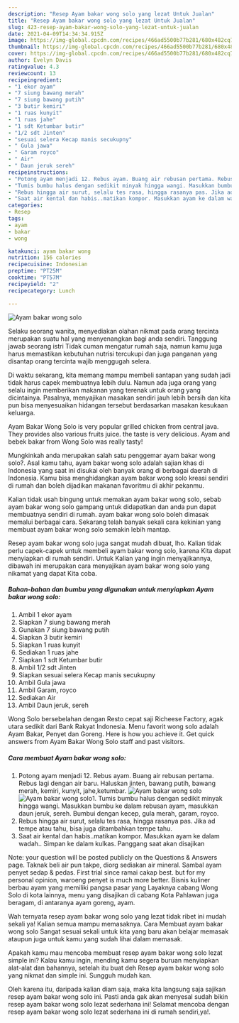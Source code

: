 ```yaml
---
description: "Resep Ayam bakar wong solo yang lezat Untuk Jualan"
title: "Resep Ayam bakar wong solo yang lezat Untuk Jualan"
slug: 423-resep-ayam-bakar-wong-solo-yang-lezat-untuk-jualan
date: 2021-04-09T14:34:34.915Z
image: https://img-global.cpcdn.com/recipes/466ad5500b77b281/680x482cq70/ayam-bakar-wong-solo-foto-resep-utama.jpg
thumbnail: https://img-global.cpcdn.com/recipes/466ad5500b77b281/680x482cq70/ayam-bakar-wong-solo-foto-resep-utama.jpg
cover: https://img-global.cpcdn.com/recipes/466ad5500b77b281/680x482cq70/ayam-bakar-wong-solo-foto-resep-utama.jpg
author: Evelyn Davis
ratingvalue: 4.3
reviewcount: 13
recipeingredient:
- "1 ekor ayam"
- "7 siung bawang merah"
- "7 siung bawang putih"
- "3 butir kemiri"
- "1 ruas kunyit"
- "1 ruas jahe"
- "1 sdt Ketumbar butir"
- "1/2 sdt Jinten"
- "sesuai selera Kecap manis secukupny"
- " Gula jawa"
- " Garam royco"
- " Air"
- " Daun jeruk sereh"
recipeinstructions:
- "Potong ayam menjadi 12. Rebus ayam. Buang air rebusan pertama. Rebus lagi dengan air baru. Haluskan jinten, bawang putih, bawang merah, kemiri, kunyit, jahe,ketumbar."
- "Tumis bumbu halus dengan sedikit minyak hingga wangi. Masukkan bumbu ke dalam rebusan ayam, masukkan daun jeruk, sereh. Bumbui dengan kecep, gula merah, garam, royco."
- "Rebus hingga air surut, selalu tes rasa, hingga rasanya pas. Jika ad tempe atau tahu, bisa juga ditambahkan tempe tahu."
- "Saat air kental dan habis..matikan kompor. Masukkan ayam ke dalam wadah.. Simpan ke dalam kulkas. Panggang saat akan disajikan"
categories:
- Resep
tags:
- ayam
- bakar
- wong

katakunci: ayam bakar wong 
nutrition: 156 calories
recipecuisine: Indonesian
preptime: "PT25M"
cooktime: "PT57M"
recipeyield: "2"
recipecategory: Lunch

---
```



![Ayam bakar wong solo](https://img-global.cpcdn.com/recipes/466ad5500b77b281/680x482cq70/ayam-bakar-wong-solo-foto-resep-utama.jpg)

Selaku seorang wanita, menyediakan olahan nikmat pada orang tercinta merupakan suatu hal yang menyenangkan bagi anda sendiri. Tanggung jawab seorang istri Tidak cuman mengatur rumah saja, namun kamu juga harus memastikan kebutuhan nutrisi tercukupi dan juga panganan yang disantap orang tercinta wajib menggugah selera.

Di waktu  sekarang, kita memang mampu membeli santapan yang sudah jadi tidak harus capek membuatnya lebih dulu. Namun ada juga orang yang selalu ingin memberikan makanan yang terenak untuk orang yang dicintainya. Pasalnya, menyajikan masakan sendiri jauh lebih bersih dan kita pun bisa menyesuaikan hidangan tersebut berdasarkan masakan kesukaan keluarga. 

Ayam Bakar Wong Solo is very popular grilled chicken from central java. They provides also various fruits juice. the taste is very delicious. Ayam and bebek bakar from Wong Solo was really tasty!

Mungkinkah anda merupakan salah satu penggemar ayam bakar wong solo?. Asal kamu tahu, ayam bakar wong solo adalah sajian khas di Indonesia yang saat ini disukai oleh banyak orang di berbagai daerah di Indonesia. Kamu bisa menghidangkan ayam bakar wong solo kreasi sendiri di rumah dan boleh dijadikan makanan favoritmu di akhir pekanmu.

Kalian tidak usah bingung untuk memakan ayam bakar wong solo, sebab ayam bakar wong solo gampang untuk didapatkan dan anda pun dapat membuatnya sendiri di rumah. ayam bakar wong solo boleh dimasak memalui berbagai cara. Sekarang telah banyak sekali cara kekinian yang membuat ayam bakar wong solo semakin lebih mantap.

Resep ayam bakar wong solo juga sangat mudah dibuat, lho. Kalian tidak perlu capek-capek untuk membeli ayam bakar wong solo, karena Kita dapat menyiapkan di rumah sendiri. Untuk Kalian yang ingin menyajikannya, dibawah ini merupakan cara menyajikan ayam bakar wong solo yang nikamat yang dapat Kita coba.

<!--inarticleads1-->

##### Bahan-bahan dan bumbu yang digunakan untuk menyiapkan Ayam bakar wong solo:

1. Ambil 1 ekor ayam
1. Siapkan 7 siung bawang merah
1. Gunakan 7 siung bawang putih
1. Siapkan 3 butir kemiri
1. Siapkan 1 ruas kunyit
1. Sediakan 1 ruas jahe
1. Siapkan 1 sdt Ketumbar butir
1. Ambil 1/2 sdt Jinten
1. Siapkan sesuai selera Kecap manis secukupny
1. Ambil  Gula jawa
1. Ambil  Garam, royco
1. Sediakan  Air
1. Ambil  Daun jeruk, sereh


Wong Solo bersebelahan dengan Resto cepat saji Richeese Factory, agak utara sedikit dari Bank Rakyat Indonesia. Menu favorit wong solo adalah Ayam Bakar, Penyet dan Goreng. Here is how you achieve it. Get quick answers from Ayam Bakar Wong Solo staff and past visitors. 

<!--inarticleads2-->

##### Cara membuat Ayam bakar wong solo:

1. Potong ayam menjadi 12. Rebus ayam. Buang air rebusan pertama. Rebus lagi dengan air baru. Haluskan jinten, bawang putih, bawang merah, kemiri, kunyit, jahe,ketumbar.
<img src="https://img-global.cpcdn.com/steps/8987613100092c40/160x128cq70/ayam-bakar-wong-solo-langkah-memasak-1-foto.jpg" alt="Ayam bakar wong solo"><img src="https://img-global.cpcdn.com/steps/7fe2571eb661e408/160x128cq70/ayam-bakar-wong-solo-langkah-memasak-1-foto.jpg" alt="Ayam bakar wong solo">1. Tumis bumbu halus dengan sedikit minyak hingga wangi. Masukkan bumbu ke dalam rebusan ayam, masukkan daun jeruk, sereh. Bumbui dengan kecep, gula merah, garam, royco.
1. Rebus hingga air surut, selalu tes rasa, hingga rasanya pas. Jika ad tempe atau tahu, bisa juga ditambahkan tempe tahu.
1. Saat air kental dan habis..matikan kompor. Masukkan ayam ke dalam wadah.. Simpan ke dalam kulkas. Panggang saat akan disajikan


Note: your question will be posted publicly on the Questions &amp; Answers page. Taknak beli air pun takpe, diorg sediakan air mineral. Sambal ayam penyet sedap &amp; pedas. First trial since ramai cakap best. but for my personal opinion, waroeng penyet is much more better. Bisnis kuliner berbau ayam yang memiliki pangsa pasar yang Layaknya cabang Wong Solo di kota lainnya, menu yang disajikan di cabang Kota Pahlawan juga beragam, di antaranya ayam goreng, ayam. 

Wah ternyata resep ayam bakar wong solo yang lezat tidak ribet ini mudah sekali ya! Kalian semua mampu memasaknya. Cara Membuat ayam bakar wong solo Sangat sesuai sekali untuk kita yang baru akan belajar memasak ataupun juga untuk kamu yang sudah lihai dalam memasak.

Apakah kamu mau mencoba membuat resep ayam bakar wong solo lezat simple ini? Kalau kamu ingin, mending kamu segera buruan menyiapkan alat-alat dan bahannya, setelah itu buat deh Resep ayam bakar wong solo yang nikmat dan simple ini. Sungguh mudah kan. 

Oleh karena itu, daripada kalian diam saja, maka kita langsung saja sajikan resep ayam bakar wong solo ini. Pasti anda gak akan menyesal sudah bikin resep ayam bakar wong solo lezat sederhana ini! Selamat mencoba dengan resep ayam bakar wong solo lezat sederhana ini di rumah sendiri,ya!.

